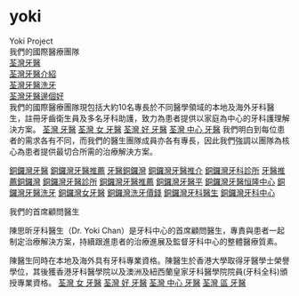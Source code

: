 # yoki
Yoki Project
<br>我們的國際醫療團隊
<br><a href="https://lifestyle.fanpiece.com/m/dentist-hk/c1387198.html">荃灣牙醫</a>
<br><a href="https://lifestyle.fanpiece.com/m/dentist-hk/c1387198.html">荃灣牙醫介紹</a>
<br><a href="https://lifestyle.fanpiece.com/m/dentist-hk/c1387198.html">荃灣牙醫洗牙</a>
<br><a href="https://lifestyle.fanpiece.com/m/dentist-hk/c1387198.html">荃灣牙醫邊個好</a>
<br>我們的國際醫療團隊現包括大約10名專長於不同醫學領域的本地及海外牙科醫生，註冊牙齒衛生員及多名牙科助護，致力為患者提供以家庭為中心的牙科護理解決方案。
<a href="https://www.google.com/maps/place/%E9%99%B3%E6%80%9D%E6%98%95%E7%89%99%E9%86%AB+(%E8%8D%83%E7%81%A3%E7%89%99%E9%86%AB)+Dr.+Yoki+Chan,+Dental+Surgeon/@22.3734198,114.1061358,15z/data=!4m8!1m2!2m1!1z6I2D54Gj54mZ6Yar!3m4!1s0x3403f8edce261e01:0x643756f4b0a8e9cf!8m2!3d22.3707!4d114.117613">荃灣 牙醫</a>
<a href="https://g.page/dentisttsuenwan?share">荃灣 女 牙醫</a>
<a href="https://www.google.com/maps/place/%E9%99%B3%E6%80%9D%E6%98%95%E7%89%99%E9%86%AB+(%E8%8D%83%E7%81%A3%E7%89%99%E9%86%AB)+Dr.+Yoki+Chan,+Dental+Surgeon/@22.3734198,114.1061358,15z/data=!4m8!1m2!2m1!1z6I2D54Gj54mZ6Yar!3m4!1s0x3403f8edce261e01:0x643756f4b0a8e9cf!8m2!3d22.3707!4d114.117613">荃灣 好 牙醫</a>
<a href="https://g.page/dentisttsuenwan?share">荃灣 中心 牙醫</a>
我們明白到每位患者的需求各有不同，而我們的醫生團隊成員亦各有專長，因此我們強調以團隊為核心為患者提供最切合所需的治療解決方案。

<a href="https://goo.gl/maps/USEtDLyCUUg3ziCt5">銅鑼灣牙醫</a>
<a href="https://www.google.com/maps/place/%E5%AE%B6%E4%BB%81%E7%89%99%E7%A7%91%E4%B8%AD%E5%BF%83%EF%BC%88%E9%8A%85%E9%91%BC%E7%81%A3%E7%89%99%E9%86%AB%2F%E7%89%99%E5%91%A8%E7%97%85%2F%E7%A8%AE%E7%89%99%2F%E6%A4%8D%E7%89%99%2F%E6%99%BA%E6%85%A7%E9%BD%92%2F%E9%9A%B1%E5%BD%A2%E7%AE%8D%E7%89%99%2F%E6%9D%9C%E7%89%99%E6%A0%B9%2F%E5%85%92%E7%A7%91%E7%89%99%E9%86%AB%2F%E5%81%87%E7%89%99%2F%E5%8F%A3%E8%85%94%E9%87%8D%E5%BB%BA%EF%BC%89/@22.2801521,114.1860149,15z/data=!4m6!3m5!1s0x340401f4335a003f:0xcc1957b8af26d2e3!8m2!3d22.2801521!4d114.1860149!16s%2Fg%2F11tf3wx0d8">銅鑼灣牙醫推薦</a>
<a href="https://goo.gl/maps/USEtDLyCUUg3ziCt5">牙醫銅鑼灣</a>
<a href="https://www.google.com/maps/place/%E5%AE%B6%E4%BB%81%E7%89%99%E7%A7%91%E4%B8%AD%E5%BF%83%EF%BC%88%E9%8A%85%E9%91%BC%E7%81%A3%E7%89%99%E9%86%AB%2F%E7%89%99%E5%91%A8%E7%97%85%2F%E7%A8%AE%E7%89%99%2F%E6%A4%8D%E7%89%99%2F%E6%99%BA%E6%85%A7%E9%BD%92%2F%E9%9A%B1%E5%BD%A2%E7%AE%8D%E7%89%99%2F%E6%9D%9C%E7%89%99%E6%A0%B9%2F%E5%85%92%E7%A7%91%E7%89%99%E9%86%AB%2F%E5%81%87%E7%89%99%2F%E5%8F%A3%E8%85%94%E9%87%8D%E5%BB%BA%EF%BC%89/@22.2801521,114.1860149,15z/data=!4m6!3m5!1s0x340401f4335a003f:0xcc1957b8af26d2e3!8m2!3d22.2801521!4d114.1860149!16s%2Fg%2F11tf3wx0d8">銅鑼灣牙醫推介</a>
<a href="https://goo.gl/maps/USEtDLyCUUg3ziCt5">銅鑼灣牙科診所</a>
<a href="https://www.google.com/maps/place/%E5%AE%B6%E4%BB%81%E7%89%99%E7%A7%91%E4%B8%AD%E5%BF%83%EF%BC%88%E9%8A%85%E9%91%BC%E7%81%A3%E7%89%99%E9%86%AB%2F%E7%89%99%E5%91%A8%E7%97%85%2F%E7%A8%AE%E7%89%99%2F%E6%A4%8D%E7%89%99%2F%E6%99%BA%E6%85%A7%E9%BD%92%2F%E9%9A%B1%E5%BD%A2%E7%AE%8D%E7%89%99%2F%E6%9D%9C%E7%89%99%E6%A0%B9%2F%E5%85%92%E7%A7%91%E7%89%99%E9%86%AB%2F%E5%81%87%E7%89%99%2F%E5%8F%A3%E8%85%94%E9%87%8D%E5%BB%BA%EF%BC%89/@22.2801521,114.1860149,15z/data=!4m6!3m5!1s0x340401f4335a003f:0xcc1957b8af26d2e3!8m2!3d22.2801521!4d114.1860149!16s%2Fg%2F11tf3wx0d8">牙醫推薦銅鑼灣</a>
<a href="https://goo.gl/maps/USEtDLyCUUg3ziCt5">銅鑼灣牙醫診所</a>
<a href="https://www.google.com/maps/place/%E5%AE%B6%E4%BB%81%E7%89%99%E7%A7%91%E4%B8%AD%E5%BF%83%EF%BC%88%E9%8A%85%E9%91%BC%E7%81%A3%E7%89%99%E9%86%AB%2F%E7%89%99%E5%91%A8%E7%97%85%2F%E7%A8%AE%E7%89%99%2F%E6%A4%8D%E7%89%99%2F%E6%99%BA%E6%85%A7%E9%BD%92%2F%E9%9A%B1%E5%BD%A2%E7%AE%8D%E7%89%99%2F%E6%9D%9C%E7%89%99%E6%A0%B9%2F%E5%85%92%E7%A7%91%E7%89%99%E9%86%AB%2F%E5%81%87%E7%89%99%2F%E5%8F%A3%E8%85%94%E9%87%8D%E5%BB%BA%EF%BC%89/@22.2801521,114.1860149,15z/data=!4m6!3m5!1s0x340401f4335a003f:0xcc1957b8af26d2e3!8m2!3d22.2801521!4d114.1860149!16s%2Fg%2F11tf3wx0d8">銅鑼灣牙醫推薦</a>
<a href="https://goo.gl/maps/USEtDLyCUUg3ziCt5">銅鑼灣牙醫平</a>
<a href="https://www.google.com/maps/place/%E5%AE%B6%E4%BB%81%E7%89%99%E7%A7%91%E4%B8%AD%E5%BF%83%EF%BC%88%E9%8A%85%E9%91%BC%E7%81%A3%E7%89%99%E9%86%AB%2F%E7%89%99%E5%91%A8%E7%97%85%2F%E7%A8%AE%E7%89%99%2F%E6%A4%8D%E7%89%99%2F%E6%99%BA%E6%85%A7%E9%BD%92%2F%E9%9A%B1%E5%BD%A2%E7%AE%8D%E7%89%99%2F%E6%9D%9C%E7%89%99%E6%A0%B9%2F%E5%85%92%E7%A7%91%E7%89%99%E9%86%AB%2F%E5%81%87%E7%89%99%2F%E5%8F%A3%E8%85%94%E9%87%8D%E5%BB%BA%EF%BC%89/@22.2801521,114.1860149,15z/data=!4m6!3m5!1s0x340401f4335a003f:0xcc1957b8af26d2e3!8m2!3d22.2801521!4d114.1860149!16s%2Fg%2F11tf3wx0d8">銅鑼灣牙醫恒隆中心</a>
<a href="https://goo.gl/maps/USEtDLyCUUg3ziCt5">銅鑼灣牙醫洗牙</a>
<a href="https://www.google.com/maps/place/%E5%AE%B6%E4%BB%81%E7%89%99%E7%A7%91%E4%B8%AD%E5%BF%83%EF%BC%88%E9%8A%85%E9%91%BC%E7%81%A3%E7%89%99%E9%86%AB%2F%E7%89%99%E5%91%A8%E7%97%85%2F%E7%A8%AE%E7%89%99%2F%E6%A4%8D%E7%89%99%2F%E6%99%BA%E6%85%A7%E9%BD%92%2F%E9%9A%B1%E5%BD%A2%E7%AE%8D%E7%89%99%2F%E6%9D%9C%E7%89%99%E6%A0%B9%2F%E5%85%92%E7%A7%91%E7%89%99%E9%86%AB%2F%E5%81%87%E7%89%99%2F%E5%8F%A3%E8%85%94%E9%87%8D%E5%BB%BA%EF%BC%89/@22.2801521,114.1860149,15z/data=!4m6!3m5!1s0x340401f4335a003f:0xcc1957b8af26d2e3!8m2!3d22.2801521!4d114.1860149!16s%2Fg%2F11tf3wx0d8">銅鑼灣女牙醫</a>
<a href="https://goo.gl/maps/USEtDLyCUUg3ziCt5">銅鑼灣洗牙價錢</a>
<a href="https://www.google.com/maps/place/%E5%AE%B6%E4%BB%81%E7%89%99%E7%A7%91%E4%B8%AD%E5%BF%83%EF%BC%88%E9%8A%85%E9%91%BC%E7%81%A3%E7%89%99%E9%86%AB%2F%E7%89%99%E5%91%A8%E7%97%85%2F%E7%A8%AE%E7%89%99%2F%E6%A4%8D%E7%89%99%2F%E6%99%BA%E6%85%A7%E9%BD%92%2F%E9%9A%B1%E5%BD%A2%E7%AE%8D%E7%89%99%2F%E6%9D%9C%E7%89%99%E6%A0%B9%2F%E5%85%92%E7%A7%91%E7%89%99%E9%86%AB%2F%E5%81%87%E7%89%99%2F%E5%8F%A3%E8%85%94%E9%87%8D%E5%BB%BA%EF%BC%89/@22.2801521,114.1860149,15z/data=!4m6!3m5!1s0x340401f4335a003f:0xcc1957b8af26d2e3!8m2!3d22.2801521!4d114.1860149!16s%2Fg%2F11tf3wx0d8">銅鑼灣牙科醫生</a>
<a href="https://goo.gl/maps/USEtDLyCUUg3ziCt5">銅鑼灣牙科中心</a>

我們的首席顧問醫生

陳思昕牙科醫生（Dr. Yoki Chan）是牙科中心的首席顧問醫生，專責與患者一起制定治療解決方案，持續跟進患者的治療進展及監督牙科中心的整體醫療質素。

陳醫生同時在本地及海外具有牙科專業資格。陳醫生於香港大學取得牙醫學士榮譽學位，其後獲香港牙科醫學院以及澳洲及紐西蘭皇家牙科醫學院院員(牙科全科)頒授專業資格。
<a href="https://g.page/tsuenwandental?share">荃灣 女 牙醫</a>
<a href="https://www.google.com/maps/place/%E8%8D%83%E7%81%A3%E5%AE%B6%E4%BB%81%E7%89%99%E7%A7%91%E4%B8%AD%E5%BF%83%EF%BC%88%E7%A8%AE%E7%89%99%2F%E6%A4%8D%E7%89%99%2F%E9%9A%B1%E5%BD%A2%E7%AE%8D%E7%89%99%2F%E7%89%99%E5%91%A8%E7%97%85%2F%E8%8D%83%E7%81%A3%E7%89%99%E9%86%AB%EF%BC%89/@22.3706309,114.1154566,17z/data=!3m1!4b1!4m5!3m4!1s0x3403f9ab25159653:0x498b7a4d335c01b4!8m2!3d22.3706309!4d114.1176453">荃灣 好 牙醫</a>
<a href="https://g.page/tsuenwandental?share">荃灣 中心 牙醫</a>
<a href="https://www.google.com/maps/place/%E8%8D%83%E7%81%A3%E5%AE%B6%E4%BB%81%E7%89%99%E7%A7%91%E4%B8%AD%E5%BF%83%EF%BC%88%E7%A8%AE%E7%89%99%2F%E6%A4%8D%E7%89%99%2F%E9%9A%B1%E5%BD%A2%E7%AE%8D%E7%89%99%2F%E7%89%99%E5%91%A8%E7%97%85%2F%E8%8D%83%E7%81%A3%E7%89%99%E9%86%AB%EF%BC%89/@22.3706309,114.1154566,17z/data=!3m1!4b1!4m5!3m4!1s0x3403f9ab25159653:0x498b7a4d335c01b4!8m2!3d22.3706309!4d114.1176453">荃灣 區 牙醫</a>
